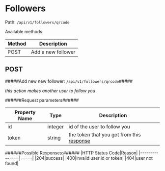 Followers
=
Path: `/api/v1/followers/qrcode`

Available methods:

|Method|Description|
|------|-----------|
|POST|Add a new follower|

POST
-
#####Add new new follower: `/api/v1/followers/qrcode`#####

*this action makes another user to follow you*

######Request parameters######

|Property Name|Type|Description|
|-------------|----|-----------|
|id|integer|id of the user to follow you|
|token|string|the token that you got from this [response](https://github.com/zazzlife/api-docs/blob/master/endpoints/qrcode.md)

######Possible Responses:######
|HTTP Status Code|Reason|
|----------------|------|
|204|success|
|400|invalid user id or token|
|404|user not found|
